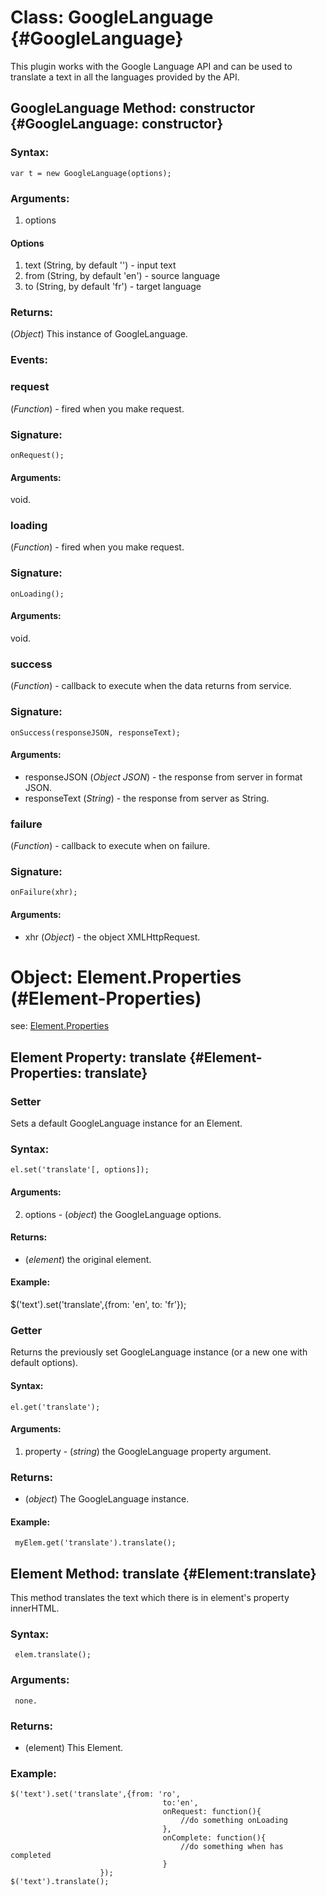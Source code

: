 Class: GoogleLanguage {#GoogleLanguage}
=======================================

This plugin works with the Google Language API and can be used to translate a text in all the languages provided by the API.


GoogleLanguage Method: constructor {#GoogleLanguage: constructor}
-----------------------------------------------------------------

### Syntax:

    var t = new GoogleLanguage(options);

### Arguments:

1. options

#### Options

1. text (String, by default '')   - input text  
2. from (String, by default 'en') - source language
3.   to (String, by default 'fr') - target language


### Returns:

(*Object*) This instance of GoogleLanguage.

### Events:

### request

(*Function*) - fired when you make request.

### Signature:

    onRequest();

#### Arguments:

void.

### loading

(*Function*) - fired when you make request.

### Signature:

    onLoading();

#### Arguments:

void.


### success

(*Function*) - callback to execute when the data returns from service.

### Signature:

    onSuccess(responseJSON, responseText);

#### Arguments:

- responseJSON (*Object JSON*) - the response from server in format JSON.
- responseText (*String*) - the response from server as String.


### failure

(*Function*) - callback to execute when on failure.

### Signature:

    onFailure(xhr);

#### Arguments:

- xhr (*Object*) - the object XMLHttpRequest.



Object: Element.Properties (#Element-Properties)
================================================

see: [Element.Properties](https://github.com/mootools/mootools-core/blob/master/Docs/Element/Element.md#Element-Properties)

Element Property: translate {#Element-Properties: translate}
------------------------------------------------------------

### Setter

Sets a default GoogleLanguage instance for an Element.

### Syntax:

    el.set('translate'[, options]);

#### Arguments:

2. options - (*object*) the GoogleLanguage options.

#### Returns:

* (*element*) the original element.

#### Example:

$('text').set('translate',{from: 'en', to: 'fr'});


### Getter

Returns the previously set GoogleLanguage instance (or a new one with default options).

#### Syntax:

	el.get('translate');

#### Arguments:

1. property - (*string*) the GoogleLanguage property argument.

### Returns:

* (*object*) The GoogleLanguage instance.

#### Example:

     myElem.get('translate').translate();


Element Method: translate {#Element:translate}
-----------------------------------------------------------

This method translates the text which there is in element's property innerHTML.

### Syntax:

     elem.translate();

### Arguments:

     none.

### Returns:

* (element) This Element.

### Example:

    $('text').set('translate',{from: 'ro',
                                      to:'en',
                                      onRequest: function(){ 
                                          //do something onLoading
                                      },
                                      onComplete: function(){ 
                                          //do something when has completed
                                      }
                        });
    $('text').translate();


 